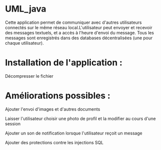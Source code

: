 # UML_java

Cette application permet de communiquer avec d'autres utilisateurs connectés sur le même
réseau local.L'utilisateur peut envoyer et recevoir des messages textuels, et a accès à l'heure d'envoi 
du message. Tous les messages sont enregistrés dans des databases décentralisées
(une pour chaque utilisateur).

# Installation de l'application : 
Décompresser le fichier




# Améliorations possibles :

Ajouter l'envoi d'images et d'autres documents

Laisser l'utilisateur choisir une photo de profil et la modifier au cours d'une session

Ajouter un son de notification lorsque l'utilisateur reçoit un message

Ajouter des protections contre les injections SQL 

